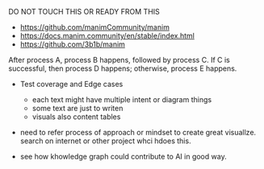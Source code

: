 DO NOT TOUCH THIS OR READY FROM THIS

- https://github.com/manimCommunity/manim
- https://docs.manim.community/en/stable/index.html
- https://github.com/3b1b/manim

After process A, process B happens, followed by process C. If C is successful, then process D happens; otherwise, process E happens.

- Test coverage and Edge cases
    - each text might have multiple intent or diagram things
    - some text are just to writen
    - visuals also content tables 

- need to refer process of approach or mindset to create great visuallze. search on internet or other project whci hdoes this.
- see how khowledge graph could contribute to AI in good way.